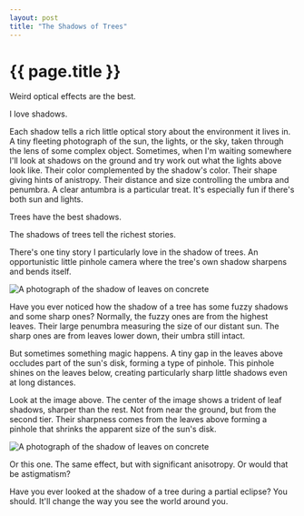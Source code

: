 ```yaml
---
layout: post
title: "The Shadows of Trees"
---
```


{{ page.title }}
================

<p class="meta">Weird optical effects are the best.</p>

I love shadows.

Each shadow tells a rich little optical story about the environment it lives in. A tiny fleeting photograph of the sun, the lights, or the sky, taken through the lens of some complex object. Sometimes, when I'm waiting somewhere I'll look at shadows on the ground and try work out what the lights above look like. Their color complemented by the shadow's color. Their shape giving hints of anistropy. Their distance and size controlling the umbra and penumbra. A clear antumbra is a particular treat. It's especially fun if there's both sun and lights.

Trees have the best shadows.

The shadows of trees tell the richest stories.

There's one tiny story I particularly love in the shadow of trees. An opportunistic little pinhole camera where the tree's own shadow sharpens and bends itself.

![A photograph of the shadow of leaves on concrete](/misc-blog/images/shadow_1.jpg)

Have you ever noticed how the shadow of a tree has some fuzzy shadows and some sharp ones? Normally, the fuzzy ones are from the highest leaves. Their large penumbra measuring the size of our distant sun. The sharp ones are from leaves lower down, their umbra still intact.

But sometimes something magic happens. A tiny gap in the leaves above occludes part of the sun's disk, forming a type of pinhole. This pinhole shines on the leaves below, creating particularly sharp little shadows even at long distances.

Look at the image above. The center of the image shows a trident of leaf shadows, sharper than the rest. Not from near the ground, but from the second tier. Their sharpness comes from the leaves above forming a pinhole that shrinks the apparent size of the sun's disk.

![A photograph of the shadow of leaves on concrete](/misc-blog/images/shadow_2.jpg)

Or this one. The same effect, but with significant anisotropy. Or would that be astigmatism?

Have you ever looked at the shadow of a tree during a partial eclipse? You should. It'll change the way you see the world around you.